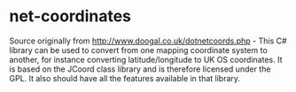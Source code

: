 net-coordinates
===============

Source originally from http://www.doogal.co.uk/dotnetcoords.php - This C# library can be used to convert from one mapping coordinate system to another, for instance converting latitude/longitude to UK OS coordinates. It is based on the JCoord class library and is therefore licensed under the GPL. It also should have all the features available in that library.

